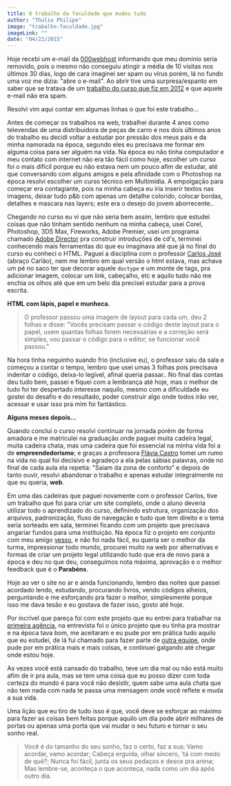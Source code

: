 ```yaml
---
title: O trabalho da faculdade que mudou tudo
author: "Thulio Philipe"
image: "trabalho-faculdade.jpg"
imageLink: ""
date: "04/22/2015"
---
```


Hoje recebi um e-mail da [000webhost](http://www.000webhost.com/) informando que meu domínio seria removido, pois o mesmo não conseguiu atingir a média de 10 visitas nos últimos 30 dias, logo de cara imaginei ser spam ou vírus porém, lá no fundo uma voz me dizia: "abre o e-mail". Ao abrir tive uma surpresa/espanto em saber que se tratava de um [trabalho do curso que fiz em 2012](https://github.com/thulioph/doe-mais) e que aquele e-mail não era spam.

Resolvi vim aqui contar em algumas linhas o que foi este trabalho…

Antes de começar os trabalhos na web, trabalhei durante 4 anos como televendas de uma distribuidora de peças de carro e nos dois últimos anos do trabalho eu decidi voltar a estudar por pressão dos meus pais e da minha namorada na época, segundo eles eu precisava me formar em alguma coisa para ser alguém na vida. Na época eu não tinha computador e meu contato com internet não era tão fácil como hoje, escolher um curso foi o mais difícil porque eu não estava nem um pouco afim de estudar, até que conversando com alguns amigos e pela afinidade com o Photoshop na época resolvi escolher um curso técnico em Multimídia. A empolgação para começar era contagiante, pois na minha cabeça eu iria inserir textos nas imagens, deixar tudo p&b com apenas um detalhe colorido, colocar bordas, detalhes e mascara nas layers; este era o desejo do jovem aborrecente..

Chegando no curso eu vi que não seria bem assim, lembro que estudei coisas que não tinham sentido nenhum na minha cabeça, usei Corel, Photoshop, 3DS Max, Fireworks, Adobe Premier, usei um programa chamado [Adobe Director](http://www.adobe.com/products/director.html) pra construir introduções de cd's, terminei conhecendo mais ferramentas do que eu imaginava até que já no final do curso eu conheci o HTML. Paguei a disciplina com o professor [Carlos José](http://carlosjose.net/) (abraço Carlão), nem me lembro em qual versão o html estava, mas achava um pé no saco ter que decorar aquele `doctype` e um monte de tags, pra adicionar imagem, colocar um link, cabeçalho, etc e aquilo tudo não me enchia os olhos até que em um belo dia precisei estudar para a prova escrita.

**HTML com lápis, papel e munheca.**

> O professor passou uma imagem de layout para cada um, deu 2 folhas e disse: "Vocês precisam passar o código deste layout para o papel, usem quantas folhas forem necessárias e a correção será simples, vou passar o código para o editor, se funcionar você passou."

Na hora tinha neguinho suando frio (inclusive eu), o professor saiu da sala e começou a contar o tempo, lembro que usei umas 3 folhas pois precisava indentar o código, deixa-lo legível, afinal queria passar.. No final das contas deu tudo bem, passei e fiquei com a lembrança até hoje, mas o melhor de tudo foi ter despertado interesse naquilo, mesmo com a dificuldade eu gostei do desafio e do resultado, poder construir algo onde todos irão ver, acessar e usar isso pra mim foi fantástico.

**Alguns meses depois…**

Quando conclui o curso resolvi continuar na jornada porém de forma amadora e me matriculei na graduação onde paguei muita cadeira legal, muita cadeira chata, mas uma cadeira que foi essencial na minha vida foi a de **empreendedorismo**; e graças a professora [Flávia Castro](https://www.facebook.com/flavia.castro.75033) tomei um rumo na vida no qual foi decisivo e agradeço a ela pelas sábias palavras, onde no final de cada aula ela repetia: "Saiam da zona de conforto" e depois de tanto ouvir, resolvi abandonar o trabalho e apenas estudar integralmente no que eu queria, **web**.

Em uma das cadeiras que paguei novamente com o professor Carlos, tive um trabalho que foi para criar um site completo, onde o aluno deveria utilizar todo o aprendizado do curso, definindo estrutura, organização dos arquivos, padronização, fluxo de navegação e tudo que tem direito e o tema seria sorteado em sala, terminei ficando com um projeto que precisava angariar fundos para uma instituição. Na época fiz o projeto em conjunto com meu amigo [vesso](https://twitter.com/vessolandia), e não foi nada fácil, eu queria ser o melhor da turma, impressionar todo mundo, procurei muito na web por alternativas e formas de criar um projeto legal utilizando tudo que era de novo para a época e deu no que deu, conseguimos nota máxima, aprovação e o melhor feedback que é o **Parabéns**.

Hoje ao ver o site no ar e ainda funcionando, lembro das noites que passei acordado lendo, estudando, procurando livros, vendo códigos alheios, perguntando e me esforçando pra fazer o melhor, simplesmente porque isso me dava tesão e eu gostava de fazer isso, gosto até hoje.

Por incrível que pareça foi com este projeto que eu entrei para trabalhar na [primeira agência](http://www.dropsolucoes.com/), na entrevista foi o único projeto que eu tinha pra mostrar e na época tava bom, me aceitaram e eu pude por em prática tudo aquilo que eu estudei, de lá fui chamado para fazer parte de [outra equipe](https://www.boldcomunicacao.com.br/), onde pude por em prática mais e mais coisas, e continuei galgando até chegar onde estou hoje.

As vezes você está cansado do trabalho, teve um dia mal ou não está muito afim de ir pra aula, mas se tem uma coisa que eu posso dizer com toda certeza do mundo é para você não desistir, quem sabe uma aula chata que não tem nada com nada te passa uma mensagem onde você reflete e muda a sua vida.

Uma lição que eu tiro de tudo isso é que, você deve se esforçar ao máximo para fazer as coisas bem feitas porque aquilo um dia pode abrir milhares de portas ou apenas uma porta que vai mudar o seu futuro e tornar o seu sonho real.

> Você é do tamanho do seu sonho, faz o certo, faz a sua; Vamo acordar, vamo acordar; Cabeça erguida, olhar sincero, 'tá com medo de quê?; Nunca foi fácil, junta os seus pedaços e desce pra arena; Mas lembre-se, aconteça o que aconteça, nada como um dia após outro dia.

